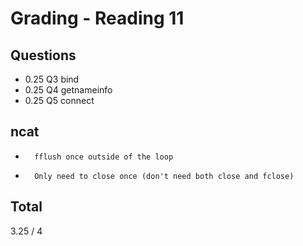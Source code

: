 Grading - Reading 11
====================

Questions
---------

- 0.25  Q3  bind
- 0.25  Q4  getnameinfo
- 0.25  Q5  connect

ncat
----

-       fflush once outside of the loop
-       Only need to close once (don't need both close and fclose)

Total
-----

3.25 / 4
